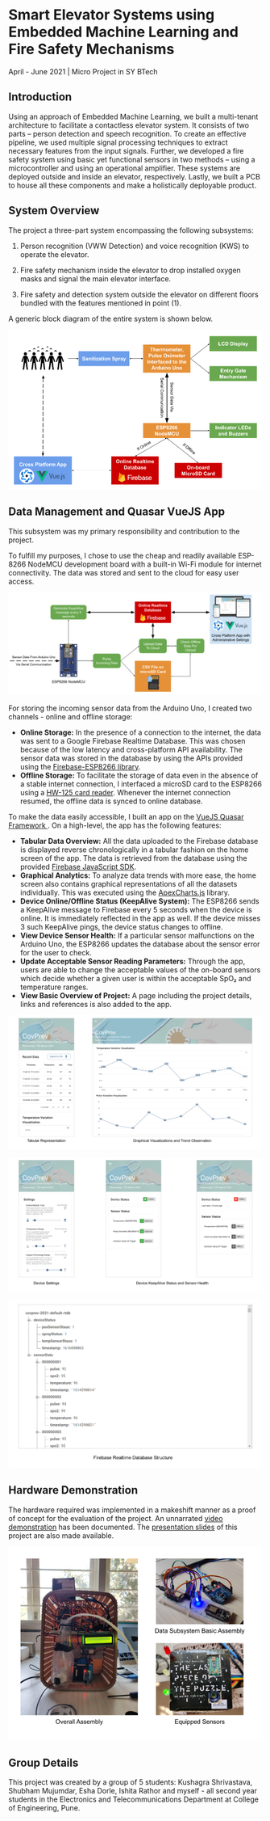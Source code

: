 # Smart Elevator Systems using Embedded Machine Learning and Fire Safety Mechanisms

April - June 2021 | Micro Project in SY BTech

## Introduction

Using an approach of Embedded Machine Learning, we built a multi-tenant architecture to facilitate a contactless elevator system. It consists of two parts – person detection and speech recognition. To create an effective pipeline, we used multiple signal processing techniques to extract necessary features from the input signals. Further, we developed a fire safety system using basic yet functional sensors in two methods – using a microcontroller and using an operational amplifier. These systems are deployed outside and inside an elevator, respectively. Lastly, we built a PCB to house all these components and make a holistically deployable product.

## System Overview

The project a three-part system encompassing the following subsystems:

1. Person recognition (VWW Detection) and voice recognition (KWS) to operate the elevator.

2. Fire safety mechanism inside the elevator to drop installed oxygen masks and signal the main elevator interface.

3. Fire safety and detection system outside the elevator on different floors bundled with the features mentioned in point (1).

A generic block diagram of the entire system is shown below.

   ![](https://github.com/anwaypimpalkar/autonomousCovidSymptomTestingUnit/raw/main/misc/Overall%20Block%20Diagram.png)



## Data Management and Quasar VueJS App

This subsystem was my primary responsibility and contribution to the project. 

To fulfill my purposes, I chose to use the cheap and readily available ESP-8266 NodeMCU development board with a built-in Wi-Fi module for internet connectivity. The data was stored and sent to the cloud for easy user access. 

![](https://github.com/anwaypimpalkar/autonomousCovidSymptomTestingUnit/raw/main/misc/Data%20Subsystem%20Block%20Diagram.png)

For storing the incoming sensor data from the Arduino Uno, I created two channels - online and offline storage:

- **Online Storage:** In the presence of a connection to the internet, the data was sent to a Google Firebase Realtime Database. This was chosen because of the low latency and cross-platform API availability. The sensor data was stored in the database by using the APIs provided using the [Firebase-ESP8266 library](https://github.com/mobizt/Firebase-ESP8266).
- **Offline Storage:** To facilitate the storage of data even in the absence of a stable internet connection, I interfaced a microSD card to the ESP8266 using a [HW-125 card reader](https://datasheet.octopart.com/32312-Parallax-datasheet-13552938.pdf). Whenever the internet connection resumed, the offline data is synced to online database.

To make the data easily accessible, I built an app on the [VueJS Quasar Framework ](https://quasar.dev/). On a high-level, the app has the following features:

- **Tabular Data Overview:** All the data uploaded to the Firebase database is displayed reverse chronologically in a tabular fashion on the home screen of the app. The data is retrieved from the database using the provided [Firebase JavaScript SDK](https://firebase.google.com/docs/reference/js).
- **Graphical Analytics:** To analyze data trends with more ease, the home screen also contains graphical representations of all the datasets individually. This was executed using the [ApexCharts.js](https://apexcharts.com/) library.
- **Device Online/Offline Status (KeepAlive System):** The ESP8266 sends a KeepAlive message to Firebase every 5 seconds when the device is online. It is immediately reflected in the app as well. If the device misses 3 such KeepAlive pings, the device status changes to offline.
- **View Device Sensor Health:** If a particular sensor malfunctions on the Arduino Uno, the ESP8266 updates the database about the sensor error for the user to check. 
- **Update Acceptable Sensor Reading Parameters:** Through the app, users are able to change the acceptable values of the on-board sensors which decide whether a given user is within the acceptable SpO₂ and temperature ranges. 
- **View Basic Overview of Project:** A page including the project details, links and references is also added to the app.

![](https://github.com/anwaypimpalkar/autonomousCovidSymptomTestingUnit/raw/main/misc/App%20Screenshots%201.png)

![](https://github.com/anwaypimpalkar/autonomousCovidSymptomTestingUnit/raw/main/misc/App%20Screenshots%202.png)

![](https://github.com/anwaypimpalkar/autonomousCovidSymptomTestingUnit/raw/main/misc/Firebase%20Screenshot.png)

## Hardware Demonstration

The hardware required was implemented in a makeshift manner as a proof of concept for the evaluation of the project.  An unnarrated [video demonstration](https://youtu.be/aAD6R5BNwCo) has been documented. The [presentation slides](https://github.com/anwaypimpalkar/autonomousCovidSymptomTestingUnit/raw/main/misc/CovPrev%20Presentation%20Slides.pdf) of this project are also made available.

![Hardware Assembly](https://github.com/anwaypimpalkar/autonomousCovidSymptomTestingUnit/raw/main/misc/Hardware%20Assembly.png)

## Group Details

This project was created by a group of 5 students: Kushagra Shrivastava, Shubham Mujumdar, Esha Dorle, Ishita Rathor and myself - all second year students in the Electronics and Telecommunications Department at College of Engineering, Pune.
